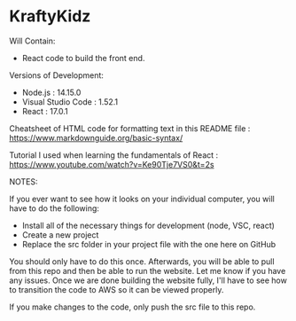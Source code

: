 # KraftyKidz

Will Contain:

- React code to build the front end.

Versions of Development:

- Node.js : 14.15.0
- Visual Studio Code : 1.52.1
- React : 17.0.1

Cheatsheet of HTML code for formatting text in this README file : https://www.markdownguide.org/basic-syntax/ <br>

Tutorial I used when learning the fundamentals of React : https://www.youtube.com/watch?v=Ke90Tje7VS0&t=2s <br>

NOTES:

If you ever want to see how it looks on your individual computer, you will have to do the following:

- Install all of the necessary things for development (node, VSC, react)
- Create a new project
- Replace the src folder in your project file with the one here on GitHub

You should only have to do this once. Afterwards, you will be able to pull from this repo and then be able to run the website. Let me know if you have any issues. Once we are done building the website fully, I'll have to see how to transition the code to AWS so it can be viewed properly. <br>

If you make changes to the code, only push the src file to this repo. <br>
